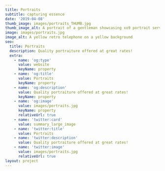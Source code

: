 ```yaml
---
title: Portraits 
subtitle: capturing essence 
date: '2019-04-08'
thumb_image: images/portraits_THUMB.jpg
thumb_image_alt: A portrait of a gentleman showcasing xo9 portrait services. 
image: images/portraits.jpg
image_alt: A yellow retro telephone on a yellow background
seo:
  title: Portraits 
  description: Quality portraiture offered at great rates!
  extra:
    - name: 'og:type'
      value: website
      keyName: property
    - name: 'og:title'
      value: Portraits 
      keyName: property
    - name: 'og:description'
      value: Quality portraiture offered at great rates!
      keyName: property
    - name: 'og:image'
      value: images/portraits.jpg
      keyName: property
      relativeUrl: true
    - name: 'twitter:card'
      value: summary_large_image
    - name: 'twitter:title'
      value: Portraits 
    - name: 'twitter:description'
      value: Quality portraiture offered at great rates!
    - name: 'twitter:image'
      value: images/portraits.jpg
      relativeUrl: true
layout: project
---
```

